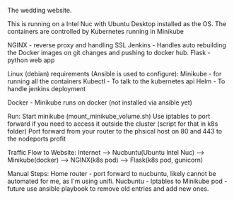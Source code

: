 The wedding website.

This is running on a Intel Nuc with Ubuntu Desktop installed as the OS.
The containers are controlled by Kubernetes running in Minikube

NGINX - reverse proxy and handling SSL
Jenkins - Handles auto rebuilding the Docker images on git changes and pushing to docker hub.
Flask - python web app

Linux (debian) requirements (Ansible is used to configure):
Minikube - for running all the containers
Kubectl - To talk to the kubernetes api
Helm - To handle jenkins deployment

Docker - Minikube runs on docker (not installed via ansible yet)

Run:
Start minikube (mount_minikube_volume.sh)
Use iptables to port forward if you need to access it outside the cluster (script for that in k8s folder)
Port forward from your router to the phsical host on 80 and 443 to the nodeports
profit

Traffic Flow to Website:
Internet --> Nucbuntu(Ubuntu Intel Nuc) --> Minikube(docker) --> NGINX(k8s pod) --> Flask(k8s pod, gunicorn)

Manual Steps:
Home router - port forward to nucbuntu, likely cannot be automated for me, as I'm using unifi.
Nucbuntu - Iptables to Minikube pod - future use ansible playbook to remove old entries and add new ones.
